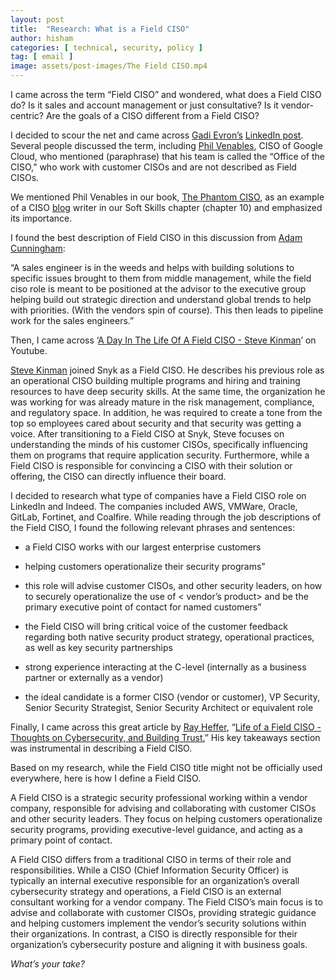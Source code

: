 ```yaml
---
layout: post
title:  "Research: What is a Field CISO"
author: hisham
categories: [ technical, security, policy ]
tag: [ email ]
image: assets/post-images/The Field CISO.mp4
---
```


I came across the term “Field CISO” and wondered, what does a Field CISO do? Is it sales and account management or just consultative? Is it vendor-centric? Are the goals of a CISO different from a Field CISO?

I decided to scour the net and came across [<ins>Gadi Evron’s</ins>](https://www.linkedin.com/in/gadievron/)  [<ins>LinkedIn post</ins>](https://www.linkedin.com/posts/gadievron_what-is-a-field-ciso-why-is-the-word-ciso-activity-6998876734536232960-WwF0). Several people discussed the term, including [<ins>Phil Venables</ins>](https://www.linkedin.com/in/philvenables/), CISO of Google Cloud, who mentioned (paraphrase) that his team is called the “Office of the CISO,” who work with customer CISOs and are not described as Field CISOs.

We mentioned Phil Venables in our book, [<ins>The Phantom CISO</ins>](https://amzn.to/3ABlQkY), as an example of a CISO [<ins>blog</ins>](https://www.philvenables.com/) writer in our Soft Skills chapter (chapter 10) and emphasized its importance.

I found the best description of Field CISO in this discussion from [<ins>Adam Cunningham</ins>](https://www.linkedin.com/in/adamccunningham/):

“A sales engineer is in the weeds and helps with building solutions to specific issues brought to them from middle management, while the field ciso role is meant to be positioned at the advisor to the executive group helping build out strategic direction and understand global trends to help with priorities. (With the vendors spin of course). This then leads to pipeline work for the sales engineers.”

Then, I came across ‘[<ins>A Day In The Life Of A Field CISO - Steve Kinman</ins>](https://www.youtube.com/watch?v=Zi0VbSf34Wo)’ on Youtube. 

[<ins>Steve Kinman</ins>](https://www.linkedin.com/in/stevekinman/) joined Snyk as a Field CISO. He describes his previous role as an operational CISO building multiple programs and hiring and training resources to have deep security skills. At the same time, the organization he was working for was already mature in the risk management, compliance, and regulatory space. In addition, he was required to create a tone from the top so employees cared about security and that security was getting a voice. After transitioning to a Field CISO at Snyk, Steve focuses on understanding the minds of his customer CISOs, specifically influencing them on programs that require application security. Furthermore, while a Field CISO is responsible for convincing a CISO with their solution or offering, the CISO can directly influence their board.

I decided to research what type of companies have a Field CISO role on LinkedIn and Indeed. The companies included AWS, VMWare, Oracle, GitLab, Fortinet, and Coalfire. While reading through the job descriptions of the Field CISO, I found the following relevant phrases and sentences:

- a Field CISO works with our largest enterprise customers
    
- helping customers operationalize their security programs”
    
- this role will advise customer CISOs, and other security leaders, on how to securely operationalize the use of &lt; vendor’s product&gt; and be the primary executive point of contact for named customers”
    
- the Field CISO will bring critical voice of the customer feedback regarding both native security product strategy, operational practices, as well as key security partnerships
    
- strong experience interacting at the C-level (internally as a business partner or externally as a vendor)
    
- the ideal candidate is a former CISO (vendor or customer), VP Security, Senior Security Strategist, Senior Security Architect or equivalent role
    

Finally, I came across this great article by [<ins>Ray Heffer</ins>](https://www.linkedin.com/in/rayheffer/), “[<ins>Life of a Field CISO - Thoughts on Cybersecurity, and Building Trust.</ins>](https://www.linkedin.com/pulse/life-field-ciso-thoughts-cybersecurity-building-ray)” His key takeaways section was instrumental in describing a Field CISO.

Based on my research, while the Field CISO title might not be officially used everywhere, here is how I define a Field CISO.

A Field CISO is a strategic security professional working within a vendor company, responsible for advising and collaborating with customer CISOs and other security leaders. They focus on helping customers operationalize security programs, providing executive-level guidance, and acting as a primary point of contact.

A Field CISO differs from a traditional CISO in terms of their role and responsibilities. While a CISO (Chief Information Security Officer) is typically an internal executive responsible for an organization’s overall cybersecurity strategy and operations, a Field CISO is an external consultant working for a vendor company. The Field CISO’s main focus is to advise and collaborate with customer CISOs, providing strategic guidance and helping customers implement the vendor’s security solutions within their organizations. In contrast, a CISO is directly responsible for their organization’s cybersecurity posture and aligning it with business goals.

*What’s your take?*